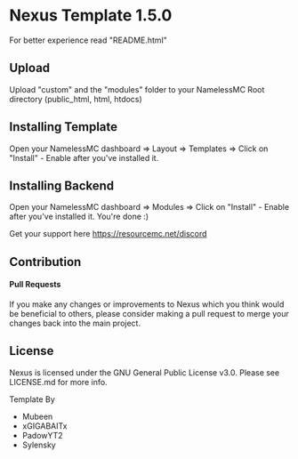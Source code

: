 # Nexus Template 1.5.0

For better experience read "README.html"

## Upload
Upload "custom" and the "modules" folder to your NamelessMC Root directory (public_html, html, htdocs)

## Installing Template
Open your NamelessMC dashboard => Layout => Templates => Click on "Install" - Enable after you've installed it.

## Installing Backend
Open your NamelessMC dashboard => Modules => Click on "Install" - Enable after you've installed it. You're done :)

Get your support here https://resourcemc.net/discord

## Contribution
#### Pull Requests
If you make any changes or improvements to Nexus which you think would be beneficial to others, please consider making a pull request to merge your changes back into the main project.

## License
Nexus is licensed under the GNU General Public License v3.0. Please see LICENSE.md for more info.

Template By
* Mubeen
* xGIGABAITx
* PadowYT2
* Sylensky
